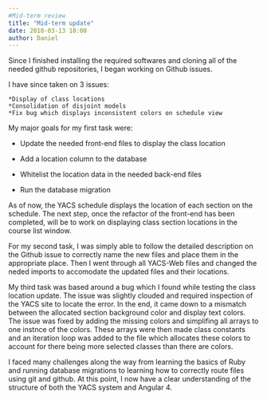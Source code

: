 ```yaml
---
#Mid-term review
title: "Mid-term update"
date: 2018-03-13 18:00
author: Daniel
---
```


Since I finished installing the required softwares and cloning all of the needed github repositories, I began working on Github issues.

I have since taken on 3 issues:

	*Display of class locations
	*Consolidation of disjoint models
	*Fix bug which displays inconsistent colors on schedule view

My major goals for my first task were:

- Update the needed front-end files to display the class location

- Add a location column to the database

- Whitelist the location data in the needed back-end files

- Run the database migration


As of now, the YACS schedule displays the location of each section on the schedule. The next step, once the refactor of the front-end has been completed, will be to work on displaying class section locations in the course list window. 

For my second task, I was simply able to follow the detailed description on the Github issue to correctly name the new files and place them in the appropriate place. Then I went through all YACS-Web files and changed the neded imports to accomodate the updated files and their locations.

My third task was based around a bug which I found while testing the class location update. The issue was slightly clouded and required inspection of the YACS site to locate the error. In the end, it came down to a mismatch between the allocated section background color and display text colors. The issue was fixed by adding the missing colors and simplifing all arrays to one instnce of the colors. These arrays were then made class constants and an iteration loop was added to the file which allocates these colors to account for there being more selected classes than there are colors.    

I faced many challenges along the way from learning the basics of Ruby and running database migrations to learning how to correctly route files using git and github. At this point, I now have a clear understanding of the structure of both the YACS system and Angular 4.  
